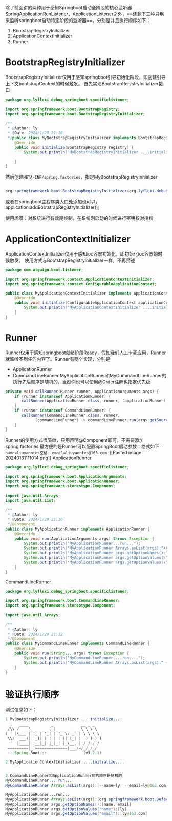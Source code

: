 除了前面讲的两种用于感知Springboot启动全阶段的核心监听器SpringApplicationRunListener、ApplicationListener之外，==还剩下三种只用来监听springboot启动特定阶段的监听器==，分别是并且执行顺序如下：
1. BootstrapRegistryInitializer
2. ApplicationContextInitializer
3. Runner
# BootstrapRegistryInitializer
BootstrapRegistryInitializer仅用于感知springboot引导初始化阶段，即创建引导上下文bootstrapContext的时候触发。
首先实现BootstrapRegistryInitializer接口
```java
package org.lyflexi.debug_springboot.specificlistener;  
  
import org.springframework.boot.BootstrapRegistry;  
import org.springframework.boot.BootstrapRegistryInitializer;  
  
/**  
 * @Author: ly  
 * @Date: 2024/1/29 21:18  
 */public class MyBootstrapRegistryInitializer implements BootstrapRegistryInitializer {  
    @Override  
    public void initialize(BootstrapRegistry registry) {  
        System.out.println("MyBootstrapRegistryInitializer ....initialize.... ");  
  
    }  
}
```
然后创建`META-INF/spring.factories`，指定MyBootstrapRegistryInitializer
```java

org.springframework.boot.BootstrapRegistryInitializer=org.lyflexi.debug_springboot.specificlistener.MyBootstrapRegistryInitializer
```
或者在springboot主程序类入口处添加也可以，application.addBootstrapRegistryInitializer();

使用场景：对系统进行有效期控制，在系统刚启动的时候进行密钥校对授权

# ApplicationContextInitializer
ApplicationContextInitializer仅用于感知ioc容器初始化，即初始化ioc容器的时候触发。
使用方式与BootstrapRegistryInitializer一样，不再赘述
```Java
package com.atguigu.boot.listener;

import org.springframework.context.ApplicationContextInitializer;
import org.springframework.context.ConfigurableApplicationContext;

public class MyApplicationContextInitializer implements ApplicationContextInitializer {
    @Override
    public void initialize(ConfigurableApplicationContext applicationContext) {
        System.out.println("MyApplicationContextInitializer ....initialize.... ");
    }
}
```

# Runner
Runner仅用于感知springboot就绪阶段Ready，假如我们人工卡死应用，Runner就监听不到任何内容了。Runner有两个实现，分别是
- ApplicationRunner
- CommandLineRunner
MyApplicationRunner和MyCommandLineRunner的执行先后顺序是随机的，当然你也可以使用@Order注解也指定优先级
```java
private void callRunner(Runner runner, ApplicationArguments args) {  
    if (runner instanceof ApplicationRunner) {  
       callRunner(ApplicationRunner.class, runner, (applicationRunner) -> applicationRunner.run(args));  
    }  
    if (runner instanceof CommandLineRunner) {  
       callRunner(CommandLineRunner.class, runner,  
             (commandLineRunner) -> commandLineRunner.run(args.getSourceArgs()));  
    }  
}
```
Runner的使用方式很简单，只用声明@Component即可，不需要添加spring.factories
最方便的是Runner可以配置SpringBoot启动参数：格式如下`--name=liuyanntes空格--email=liuyanntes@163.com`
![[Pasted image 20240131111014.png]]
ApplicationRunner
```java
package org.lyflexi.debug_springboot.specificlistener;  
  
import org.springframework.boot.ApplicationArguments;  
import org.springframework.boot.ApplicationRunner;  
import org.springframework.stereotype.Component;  
  
import java.util.Arrays;  
import java.util.List;  
  
/**  
 * @Author: ly  
 * @Date: 2024/1/29 21:10  
 */@Component  
public class MyApplicationRunner implements ApplicationRunner {  
    @Override  
    public void run(ApplicationArguments args) throws Exception {  
        System.out.println("MyApplicationRunner...run...");  
        System.out.println("MyApplicationRunner Arrays.asList(args):"+Arrays.asList(args));  
        System.out.println("MyApplicationRunner args.getOptionNames():"+args.getOptionNames());  
        System.out.println("MyApplicationRunner args.getOptionValues(\"name\"):"+args.getOptionValues("name"));  
        System.out.println("MyApplicationRunner args.getOptionValues(\"email\"):"+args.getOptionValues("email"));  
    }  
}
```
CommandLineRunner
```java
package org.lyflexi.debug_springboot.specificlistener;  
  
import org.springframework.boot.CommandLineRunner;  
import org.springframework.stereotype.Component;  
  
import java.util.Arrays;  
  
/**  
 * @Author: ly  
 * @Date: 2024/1/29 21:12  
 */@Component  
public class MyCommandLineRunner implements CommandLineRunner {  
    @Override  
    public void run(String... args) throws Exception {  
        System.out.println("MyCommandLineRunner....run....");  
        System.out.println("MyCommandLineRunner Arrays.asList(args):" + Arrays.asList(args));  
    }  
}
```
# 验证执行顺序
测试信息如下：
```java
1.MyBootstrapRegistryInitializer ....initialize.... 
  .   ____          _            __ _ _
 /\\ / ___'_ __ _ _(_)_ __  __ _ \ \ \ \
( ( )\___ | '_ | '_| | '_ \/ _` | \ \ \ \
 \\/  ___)| |_)| | | | | || (_| |  ) ) ) )
  '  |____| .__|_| |_|_| |_\__, | / / / /
 =========|_|==============|___/=/_/_/_/
 :: Spring Boot ::                (v3.2.1)

2.MyApplicationContextInitializer ....initialize.... 


3.CommandLineRunner和ApplicationRunner的的顺序是随机的
MyCommandLineRunner....run....
MyCommandLineRunner Arrays.asList(args):[--name=ly, --email=ly@163.com]

MyApplicationRunner...run...
MyApplicationRunner Arrays.asList(args):[org.springframework.boot.DefaultApplicationArguments@5d4e13e1]
MyApplicationRunner args.getOptionNames():[name, email]
MyApplicationRunner args.getOptionValues("name"):[ly]
MyApplicationRunner args.getOptionValues("email"):[ly@163.com]

```